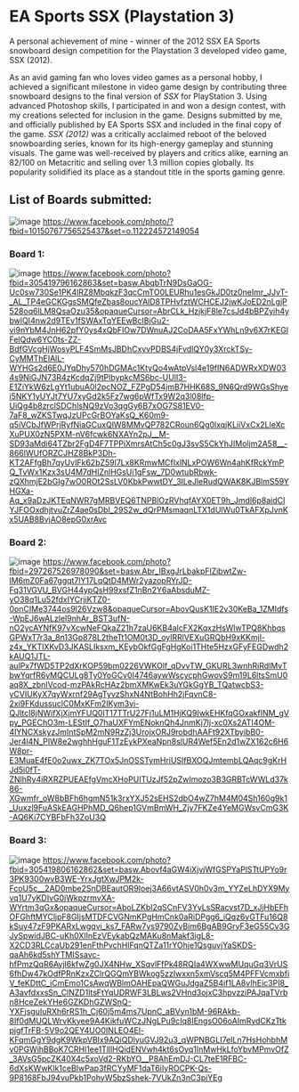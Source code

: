 # EA Sports SSX (Playstation 3)
A personal achievement of mine - winner of the 2012 SSX EA Sports snowboard design competition for the Playstation 3 developed video game, SSX (2012).

As an avid gaming fan who loves video games as a personal hobby, I achieved a significant milestone in video game design by contributing three snowboard designs to the final version of *SSX* for PlayStation 3. Using advanced Photoshop skills, I participated in and won a design contest, with my creations selected for inclusion in the game. Designs submitted by me, and officially published by EA Sports SSX and included in the final copy of the game. *SSX (2012)* was a critically acclaimed reboot of the beloved snowboarding series, known for its high-energy gameplay and stunning visuals. The game was well-received by players and critics alike, earning an 82/100 on Metacritic and selling over 1.3 million copies globally. Its popularity solidified its place as a standout title in the sports gaming genre.


## List of Boards submitted:
![image](https://github.com/user-attachments/assets/75783cce-adde-4b2b-9f94-3ee37e19e25c)
https://www.facebook.com/photo/?fbid=10150767756525437&set=o.112224572149054

### Board 1:
![image](https://github.com/user-attachments/assets/59d11df0-17f9-43c4-8ee0-3614440df4d1)
https://www.facebook.com/photo?fbid=305419796162863&set=basw.AbqbTrN9DsGaOG-Uc0sw730Se1PK4lRZ8MbqkzF3qcCmTO0LEURhu1esGkJD0tz0neImr_JJvT-_AL_TP4eGCKGgsSMQfeZbas8oucYAlD8TPHvfztWCHCEJ2jwKJoED2nLgjP528oq6lLM8QsaOzu35&opaqueCursor=AbrCLk_HzjkjF8le7csJd4bBPZyih4ybwlQI4nw2d9TEv1fSWAxTqYEEwBcIBjGu2-vi9nYbM4JnH62pfY0ys4xQbFIOw7DWnuAJ2CoDAA5FxYWhLn9v6X7rKEGlFelQdw6YC0ts-ZZ-BdfGVcgHjWosyPLF4SmMsJBDhCxyvPDBS4jFvdlQY0y3XrckTSy-CyMMThEIAlL-WYHGs2d6E0JYqDhy570hDGMAc1KtyQo4wAtpVsl4e19fIN6ADWRxXDW034s9NiGJN73R4zKcdqZj9tPlbypkcMS6bc-UUlI3-E1ZiYkW6zLgYt1ubuA0l2pcNOZ_FZPgD54jmB7HHK68S_9N6Qrd9WGsShyei5NKY1yUYJt7YU7xyGd2k5Fz7wg6pWfTx9W2q3l08lfp-UiQg4b8zrclSDChlsNQ9zVo3qgGy6B7xOG7S81EV0-7aF8_wZKSTwqJzUPcGrBOYaKsQ_K60m9-q5iVCbJfWPrjRyfNiaGCuxQlW8MMvQP782CRoun6Qg0lxqjKLiiVxCx2LleXcXuPUX0zN5PXM-nV6fcwk6NXAYn2pJ__M-SD93aMdi64TZbr2FgD4F7TPPiXmrsAtCh5c0gJ3svS5CkYhJIMoljm2A58__-866lWUfORZCJHZ8BkP3Dh-KT2AFfgBh7qyUvIFk62bZ59l7Lx8KRmwMCfIxlNLxPOW6Wn4ahKfRckYmPQ_TvWx1Kzx3sU4M7dHlZnlHGsUi1gFsw_7D0wtubRbwk-zQXhmjE2bGIg7wO0ROt2SsLV0KbkPwwtDY_3ILeJleRudQWAK8KJBlmS59YHGXa-Aq_x9aDzJKTEqNWR7gMRBVEQ6TNPBlOzRVhqfAYX0ET9h_Jmdl6p8aidCIYJFOOxdhjtvuZrZ4ae0sDbl_29S2w_dQrPMsmaqnLTX1dUlWu0TkAFXpJvnKx5UAB8BvjAO8epG0xrAvc

### Board 2:
![image](https://github.com/user-attachments/assets/4348925f-9a81-4118-86aa-2c5cf9a8df00)
https://www.facebook.com/photo?fbid=297267526978090&set=basw.Abr_IBxgJrLbakpFlZibwtZw-lM6mZ0Fa67ggqt7lY17LqQtD4MWr2yazopRYrJD-Fq31VGVU_BVGH44ypQsH99xsfZ1nBn2Y6aAbsduMZ-yO38q1Lu52fdxIYCrjiKTZ0-0onCIMe3744os9l26Vzw8&opaqueCursor=AbovQusK1IE2v30KeBa_1ZMIdfs-WpEJ6wALzlel9nhAr_BST3ufN-nO2ycAYNfK97vXcwNeFQkaZ21h7zaU6KB4alcFX2KqxzHsWlwTPQ8KhbqsGPWxT7r3a_8n13Gp878L2theTt1OM0t3D_oylRRlVEXuGRQbH9xKKmjl-z4x_YKTlXKvD3JKASLIksxm_KEybOkfGgFgHgKoi1THte5HzxGFyFEGDwdh2kAUQ1JTL-aulPx7fWD5TP2dXrKOP59bm0226VWKOlf_qDvvTW_GKURL3wnhRiRdlMvTbwYqrfR6yMQCULg8Ty0YoGCv0I4746aywWscycphGwovS9m19L6ltsSmU0aq8X_zbnIVcod-mzPAkRcHAz2bmXMKwEk3uYGkGgYB_TQatwcbS3-yCVIUKyX7qyWxrnf29AgTyvzShxN4NtBohHh2jFqvnC8-2xi9FKdussuclC0MxKFm2IKym3vi-QJltcl8jNWifXjXjmYFUQ0lT17TTrU27Fj1uLM1HjKQ9IwkEHKfqGOxakfINM_gVpy_PGEChO3m-LEStIf_O7haUXFYmENoknQh4JnmKj7lj-xc0Xs2ATI4OM-4lYNCXskyzJmIntSpM2mN9RzZj3UrojxORJ9robdhAAFt92XTbyibB0-Jer4l4N_PIW8e2wghhHguF1TzEykPXeaNpn8slUR4Wef5En2d1wZX162c6H6W8pr-E3MuaE4fE0o2uwx_ZK7TOx5JnOSSTymHriUSIfBXOQJmtembLQAqc9gKrHJd5i0fT-ZNlhRy4iRXRZPUEAEfgVmcXHoPUITUzJf52pZwImozo3B3GRBTcWWLd37k86-XGwmfr_oW8bBFh6hgmN51k3rxYXJ52sEHS2dbO4wZ7hM4M04Sh160g9k1_Uuxzl9FuASkEAGHPhMD_Q6hep1GVmBmWH_Zjv7FKZe4YeMGWsvCmG3K-AQ6Ki7CYBFbFh3ZoU3Q

### Board 3:
![image](https://github.com/user-attachments/assets/edecee52-eea7-435f-9a9a-a2e741519799)
https://www.facebook.com/photo?fbid=305419806162862&set=basw.Abovf4aGW4iXjvjWfGSPYaPlSTtUPYo9r3PK9300wvB3WE-YrxJgtXwJPM2k-FcoU5c__2AD0mbe2SnDBEautOR9Ioej3A66vtASV0h0v3m_YYZeLhDYX9Myvq1U7yKDIvG0jWkpzrmvXA-WYrtm3qGx&opaqueCursor=AboLZKbl2qSCnFV3YyLsSRacvst7D_xJjHbEFhOFGhftMYCljpF8GIjsMTDFCVGNmKPgHmCnk0aRiDPgg6_iQqz6yGTFu16Q8kSuy47zF9PKARxLwgqvi_ks7_FARw7ys9790ZvBim6BgAB9GryF3eG55Cv3GJySpwidJBC-uKh0XlInEzVEykabQzMAKu8nMakf3igL8-X2CD3RLCcaUb291enFthPvchHlFqnQTZa11rYOhje1QsguvjYaSKDS-qaAh6kd5shYTMISsavc-hfPmzQqR6Ayjl6kfwZg0JX4NHw_XSqvlFfPk48RQIa4WXwwMUquGq3VrUS6fhDw47kOdfPRnKzxZClrQGQmYBWkog5zzIwxxn5xmVscq5M4PFFVcmxbfiV_feKDttC_iCmEmo1CsAwqWBlmOAHEpaQWGuJdgaZ5B4if1LA8vIhEic3PI8_A3avfdxxsSn_ClNZD1ltsFtYqUDRWF3LBLws2VHnd3ojxC3hpvzziPAJqaTVrbn8HceZekYHe6GZKDhGZWSnQ-YXFjsguIuRXh6rRS1h_Cj60j5m4ms7UpnC_aBVyn1bM-96RAkb-8If0dMUQLWrvKkyee9A4KikfuWCzJNgLPu9cIq8IEngsO06oAImRydCKzTtkpjgfTrFB-5V9o2QEY4UO0INLEO4El-KFqmGgY9dgK9WkpVBIx9AQiQDlyuGVJ92u3_qWPNBGLI7eILn7HsHohbhMv0PGWihBBoK7CRHl1ee1TlllHQidENVwh4kt6sOyq1InMwHkLfoYbvMPmvOfZ_3AVsG5pcZK40X4c5xoVd2-RKbYO__P8AhEmDJ-CL7teE1RFBC-6dXsKWwKlk1ceBIwPap3fRCYyMF1daT6iIyROCPK-Qs-9P8168FbJ94vuPkb1PohyW5bzSshek-7VUkZn3nC3piYEg




